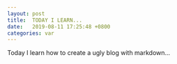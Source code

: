 ```yaml
---
layout: post
title:  TODAY I LEARN...
date:   2019-08-11 17:25:48 +0800
categories: var
---
```

Today I learn how to create a ugly blog with markdown...
